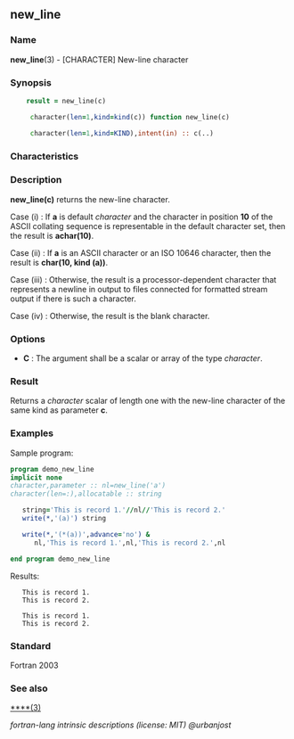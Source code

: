 ## new_line

### **Name**

**new_line**(3) - \[CHARACTER\] New-line character

### **Synopsis**
```fortran
    result = new_line(c)
```
```fortran
     character(len=1,kind=kind(c)) function new_line(c)

     character(len=1,kind=KIND),intent(in) :: c(..)
```
### **Characteristics**

### **Description**

**new_line(c)** returns the new-line character.

Case (i)
: If **a** is default _character_ and the character in position **10** of the
ASCII collating sequence is representable in the default character set,
then the result is **achar(10)**.

Case (ii)
: If **a** is an ASCII character or an ISO 10646 character, then the
result is **char(10, kind (a))**.

Case (iii)
: Otherwise, the result is a processor-dependent character that
represents a newline in output to files connected for formatted
stream output if there is such a character.

Case (iv)
: Otherwise, the result is the blank character.

### **Options**

- **C**
  : The argument shall be a scalar or array of the type _character_.

### **Result**

Returns a _character_ scalar of length one with the new-line character of
the same kind as parameter **c**.

### **Examples**

Sample program:
```fortran
program demo_new_line
implicit none
character,parameter :: nl=new_line('a')
character(len=:),allocatable :: string

   string='This is record 1.'//nl//'This is record 2.'
   write(*,'(a)') string

   write(*,'(*(a))',advance='no') &
      nl,'This is record 1.',nl,'This is record 2.',nl

end program demo_new_line
```
Results:

```text
   This is record 1.
   This is record 2.

   This is record 1.
   This is record 2.
```
### **Standard**

Fortran 2003

### **See also**

[****(3)](#)

 _fortran-lang intrinsic descriptions (license: MIT) \@urbanjost_
